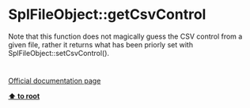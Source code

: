 # SplFileObject::getCsvControl




<div class="phpcode"><span class="html">
Note that this function does not magically guess the CSV control from a given file, rather it returns what has been priorly set with SplFileObject::setCsvControl().</span>
</div>
  

#

[Official documentation page](https://www.php.net/manual/en/splfileobject.getcsvcontrol.php)

**[⬆ to root](/)**